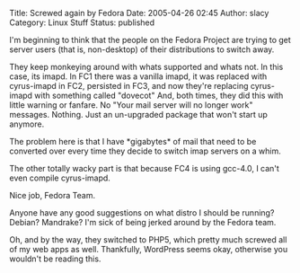 Title: Screwed again by Fedora
Date: 2005-04-26 02:45
Author: slacy
Category: Linux Stuff
Status: published

I'm beginning to think that the people on the Fedora Project are trying
to get server users (that is, non-desktop) of their distributions to
switch away.

They keep monkeying around with whats supported and whats not. In this
case, its imapd. In FC1 there was a vanilla imapd, it was replaced with
cyrus-imapd in FC2, persisted in FC3, and now they're replacing
cyrus-imapd with something called "dovecot" And, both times, they did
this with little warning or fanfare. No "Your mail server will no longer
work" messages. Nothing. Just an un-upgraded package that won't start up
anymore.

The problem here is that I have \*gigabytes\* of mail that need to be
converted over every time they decide to switch imap servers on a whim.

The other totally wacky part is that because FC4 is using gcc-4.0, I
can't even compile cyrus-imapd.

Nice job, Fedora Team.

Anyone have any good suggestions on what distro I should be running?
Debian? Mandrake? I'm sick of being jerked around by the Fedora team.

Oh, and by the way, they switched to PHP5, which pretty much screwed all
of my web apps as well. Thankfully, WordPress seems okay, otherwise you
wouldn't be reading this.
